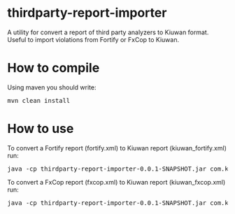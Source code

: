# thirdparty-report-importer
A utility for convert a report of third party analyzers to Kiuwan format. Useful to import violations from Fortify or FxCop to Kiuwan.

# How to compile
Using maven you should write:
<pre>
mvn clean install
</pre>

# How to use
To convert a Fortify report (fortify.xml) to Kiuwan report (kiuwan_fortify.xml) run:
<pre>
java -cp thirdparty-report-importer-0.0.1-SNAPSHOT.jar com.kiuwan.importer.Main Fortify fortify.xml kiuwan_fortify.xml
</pre>
To convert a FxCop report (fxcop.xml) to Kiuwan report (kiuwan_fxcop.xml) run:
<pre>
java -cp thirdparty-report-importer-0.0.1-SNAPSHOT.jar com.kiuwan.importer.Main FxCop fxcop.xml kiuwan_fxcop.xml -base-folder:c:\dotnet_sources
</pre>
